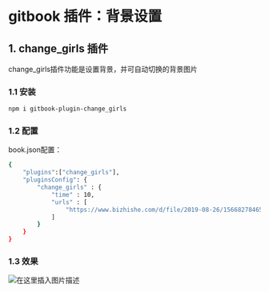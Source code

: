 #  gitbook 插件：背景设置



## 1. change_girls 插件
change_girls插件功能是设置背景，并可自动切换的背景图片

### 1.1 安装

```bash
npm i gitbook-plugin-change_girls
```
### 1.2 配置
book.json配置：

```bash
{
    "plugins":["change_girls"],
    "pluginsConfig": {
        "change_girls" : {
            "time" : 10,
            "urls" : [
                "https://www.bizhishe.com/d/file/2019-08-26/1566827846505876.jpg", "https://www.bizhishe.com/d/file/2019-07-24/1563977671157231.jpg", "https://www.bizhishe.com/d/file/2019-07-14/1563116649970786.jpg"
            ]
        }
    }
}
```
###  1.3 效果
![在这里插入图片描述](https://i-blog.csdnimg.cn/blog_migrate/f454dfb6b0849b40709ec6d06205ca2a.png)

